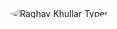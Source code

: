 <div align="center">
<img src="https://storage.yandexcloud.net/teststoragebucker/Frame%201.svg" style="border-radius: 50%;" alt="Raghav Khullar Typer" />
</div>
